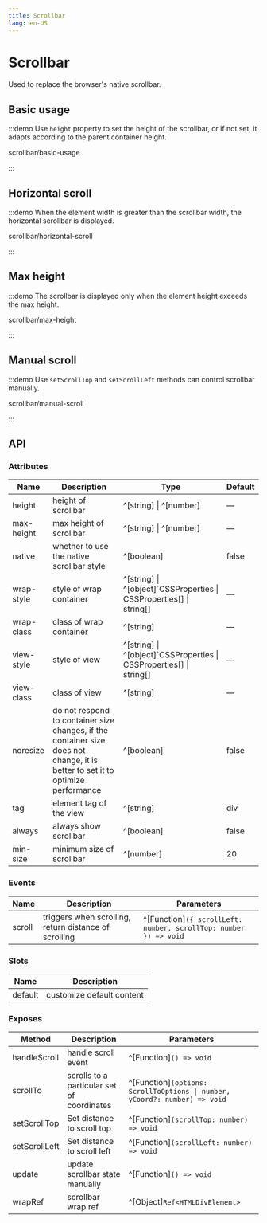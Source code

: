 ```yaml
---
title: Scrollbar
lang: en-US
---
```


# Scrollbar

Used to replace the browser's native scrollbar.

## Basic usage

:::demo Use `height` property to set the height of the scrollbar, or if not set, it adapts according to the parent container height.

scrollbar/basic-usage

:::

## Horizontal scroll

:::demo When the element width is greater than the scrollbar width, the horizontal scrollbar is displayed.

scrollbar/horizontal-scroll

:::

## Max height

:::demo The scrollbar is displayed only when the element height exceeds the max height.

scrollbar/max-height

:::

## Manual scroll

:::demo Use `setScrollTop` and `setScrollLeft` methods can control scrollbar manually.

scrollbar/manual-scroll

:::

## API

### Attributes

| Name       | Description                                                                                                                     | Type                                                                | Default |
| ---------- | ------------------------------------------------------------------------------------------------------------------------------- | ------------------------------------------------------------------- | ------- |
| height     | height of scrollbar                                                                                                             | ^[string] \| ^[number]                                              | —       |
| max-height | max height of scrollbar                                                                                                         | ^[string] \| ^[number]                                              | —       |
| native     | whether to use the native scrollbar style                                                                                       | ^[boolean]                                                          | false   |
| wrap-style | style of wrap container                                                                                                         | ^[string] \| ^[object]`CSSProperties \| CSSProperties[] \| string[] | —       |
| wrap-class | class of wrap container                                                                                                         | ^[string]                                                           | —       |
| view-style | style of view                                                                                                                   | ^[string] \| ^[object]`CSSProperties \| CSSProperties[] \| string[] | —       |
| view-class | class of view                                                                                                                   | ^[string]                                                           | —       |
| noresize   | do not respond to container size changes, if the container size does not change, it is better to set it to optimize performance | ^[boolean]                                                          | false   |
| tag        | element tag of the view                                                                                                         | ^[string]                                                           | div     |
| always     | always show scrollbar                                                                                                           | ^[boolean]                                                          | false   |
| min-size   | minimum size of scrollbar                                                                                                       | ^[number]                                                           | 20      |

### Events

| Name   | Description                                           | Parameters                                                       |
| ------ | ----------------------------------------------------- | ---------------------------------------------------------------- |
| scroll | triggers when scrolling, return distance of scrolling | ^[Function]`({ scrollLeft: number, scrollTop: number }) => void` |

### Slots

| Name    | Description               |
| ------- | ------------------------- |
| default | customize default content |

### Exposes

| Method        | Description                                | Parameters                                                                 |
| ------------- | ------------------------------------------ | -------------------------------------------------------------------------- |
| handleScroll  | handle scroll event                        | ^[Function]`() => void`                                                    |
| scrollTo      | scrolls to a particular set of coordinates | ^[Function]`(options: ScrollToOptions \| number, yCoord?: number) => void` |
| setScrollTop  | Set distance to scroll top                 | ^[Function]`(scrollTop: number) => void`                                   |
| setScrollLeft | Set distance to scroll left                | ^[Function]`(scrollLeft: number) => void`                                  |
| update        | update scrollbar state manually            | ^[Function]`() => void`                                                    |
| wrapRef       | scrollbar wrap ref                         | ^[Object]`Ref<HTMLDivElement>`                                             |
